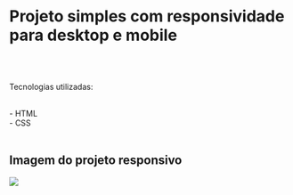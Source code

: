 <h1>Projeto simples com responsividade para desktop e mobile</h1>
<br>
<br>
<p>Tecnologias utilizadas: </p>
<br>
- HTML
<br>
- CSS
<br>
<br>
<h2>Imagem do projeto responsivo</h2>
<img src="https://github.com/bergsonfurtado/primeiro-projeto-responsivo/blob/master/img/desktop-and-mobile%20img.png?raw=true" />
